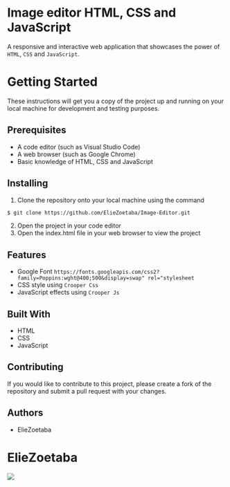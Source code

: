 [](http://i.imgur.com/y8g506n.png?1)
# Image editor HTML, CSS and JavaScript

A responsive and interactive web application that showcases the power of `HTML`, `CSS` and `JavaScript`.

# Getting Started

These instructions will get you a copy of the project up and running on your local machine for development and testing purposes.

## Prerequisites

- A code editor (such as Visual Studio Code)
- A web browser (such as Google Chrome)
- Basic knowledge of HTML, CSS and JavaScript

## Installing

1. Clone the repository onto your local machine using the command 
```bash
$ git clone https://github.com/ElieZoetaba/Image-Editor.git
```
2. Open the project in your code editor
3. Open the index.html file in your web browser to view the project

## Features

- Google Font `https://fonts.googleapis.com/css2?family=Poppins:wght@400;500&display=swap" rel="stylesheet`
- CSS style using `Crooper Css`
- JavaScript effects using `Crooper Js`

## Built With

- HTML
- CSS
- JavaScript

## Contributing

If you would like to contribute to this project, please create a fork of the repository and submit a pull request with your changes.

## Authors

- ElieZoetaba

# ElieZoetaba


![](http://i.imgur.com/2tAksHG.gif)

